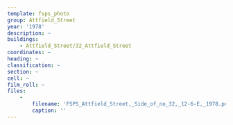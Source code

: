 ```yaml
---
template: fsps_photo
group: Attfield_Street
year: '1978'
description: ~
buildings:
    - Attfield_Street/32_Attfield_Street
coordinates: ~
heading: ~
classification: ~
section: ~
cell: ~
film_roll: ~
files:
    -
        filename: 'FSPS_Attfield_Street,_Side_of_no_32,_12-6-E,_1978.png'
        caption: ''
---
```

